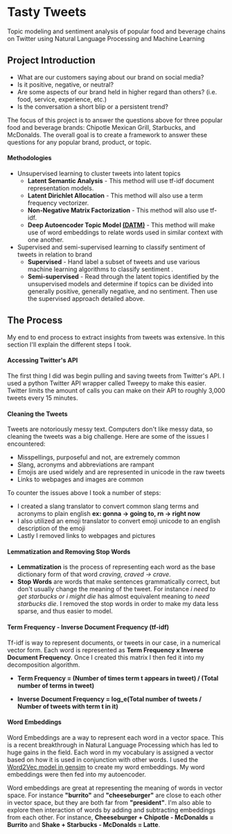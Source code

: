# Tasty Tweets
Topic modeling and sentiment analysis of popular food and beverage chains on Twitter using Natural Language Processing and Machine Learning

## Project Introduction
* What are our customers saying about our brand on social media?  
* Is it positive, negative, or neutral?
* Are some aspects of our brand held in higher regard than others? (i.e. food, service, experience, etc.)
* Is the conversation a short blip or a persistent trend?

The focus of this project is to answer the questions above for three popular food and beverage brands: Chipotle Mexican Grill, Starbucks, and McDonalds.  The overall goal is to create a framework to answer these questions for any popular brand, product, or topic.

#### Methodologies
* Unsupervised learning to cluster tweets into latent topics
    * **Latent Semantic Analysis** - This method will use tf-idf document representation models.
    * **Latent Dirichlet Allocation** - This method will also use a term frequency vectorizer.
    * **Non-Negative Matrix Factorization** - This method will also use tf-idf.
    * **Deep Autoencoder Topic Model  [(DATM)](https://www.prhlt.upv.es/workshops/iwes15/pdf/iwes15-kumar-d'haro.pdf "DATM")** - This method will make use of word embeddings to relate words used in similar context with one another.
* Supervised and semi-supervised learning to classify sentiment of tweets in relation to brand
    * **Supervised** - Hand label a subset of tweets and use various machine learning algorithms to classify sentiment .
    * **Semi-supervised** - Read through the latent topics identified by the unsupervised models and determine if topics can be divided into generally positive, generally negative, and no sentiment.  Then use the supervised approach detailed above.

## The Process
My end to end process to extract insights from tweets was extensive.  In this section I'll explain the different steps I took.

#### Accessing Twitter's API
The first thing I did was begin pulling and saving tweets from Twitter's API.  I used a python Twitter API wrapper called Tweepy to make this easier.  Twitter limits the amount of calls you can make on their API to roughly 3,000 tweets every 15 minutes.  

#### Cleaning the Tweets
Tweets are notoriously messy text.  Computers don't like messy data, so cleaning the tweets was a big challenge.  Here are some of the issues I encountered:
* Misspellings, purposeful and not, are extremely common   
* Slang, acronyms and abbreviations are rampant
* Emojis are used widely and are represented in unicode in the raw tweets
* Links to webpages and images are common

To counter the issues above I took a number of steps:
* I created a slang translator to convert common slang terms and acronyms to plain english **ex: gonna -> going to, rn -> right now**
* I also utilized an emoji translator to convert emoji unicode to an english description of the emoji
* Lastly I removed links to webpages and pictures

#### Lemmatization and Removing Stop Words
* **Lemmatization** is the process of representing each word as the base dictionary form of that word *craving, craved -> crave*.
* **Stop Words** are words that make sentences grammatically correct, but don't usually change the meaning of the tweet. For instance *i need to get starbucks or i might die* has almost equivalent meaning to *need starbucks die*.  I removed the stop words in order to make my data less sparse, and thus easier to model.

#### Term Frequency - Inverse Document Frequency (tf-idf)

Tf-idf is way to represent documents, or tweets in our case, in a numerical vector form.  Each word is represented as **Term Frequency x Inverse Document Frequency**.  Once I created this matrix I then fed it into my decomposition algorithm.

* **Term Frequency = (Number of times term t appears in tweet) / (Total number of terms in tweet)**

* **Inverse Document Frequency = log_e(Total number of tweets / Number of tweets with term t in it)**

#### Word Embeddings

Word Embeddings are a way to represent each word in a vector space.  This is a recent breakthrough in Natural Language Processing which has led to huge gains in the field.  Each word in my vocabulary is assigned a vector based on how it is used in conjunction with other words.  I used the [Word2Vec model in gensim](https://radimrehurek.com/gensim/models/word2vec.html) to create my word embeddings.  My word embeddings were then fed into my autoencoder.

Word embeddings are great at representing the meaning of words in vector space.  For instance **"burrito"** and **"cheeseburger"** are close to each other in vector space, but they are both far from **"president"**.  I'm also able to explore then interaction of words by adding and subtracting embeddings from each other. For instance, **Cheeseburger + Chipotle - McDonalds = Burrito** and **Shake + Starbucks - McDonalds = Latte**.  
